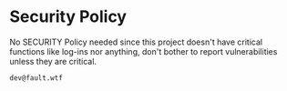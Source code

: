 # Security Policy

No SECURITY Policy needed since this project doesn't have critical functions like log-ins nor anything, don't bother to report vulnerabilities unless they are critical.

`dev@fault.wtf`
